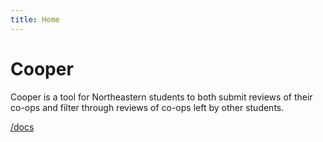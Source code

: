 ```yaml
---
title: Home
---
```


# Cooper

Cooper is a tool for Northeastern students to both submit reviews of their co-ops and filter through reviews of co-ops left by other students.

[/docs](/docs/setup)
